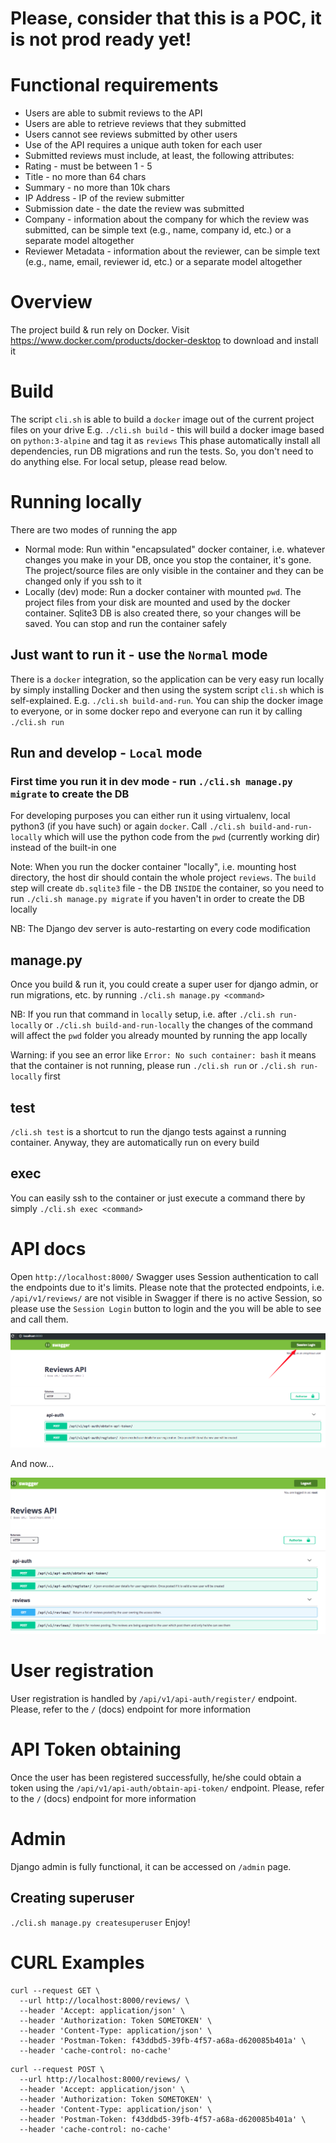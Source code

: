 # Please, consider that this is a POC, it is not prod ready yet!

# Functional requirements
* Users are able to submit reviews to the API
* Users are able to retrieve reviews that they submitted
* Users cannot see reviews submitted by other users
* Use of the API requires a unique auth token for each user
* Submitted reviews must include, at least, the following attributes:
* Rating - must be between 1 - 5
* Title - no more than 64 chars
* Summary - no more than 10k chars
* IP Address - IP of the review submitter
* Submission date - the date the review was submitted
* Company - information about the company for which the review was submitted, can be simple text (e.g., name, company id, etc.) or a separate model altogether
* Reviewer Metadata - information about the reviewer, can be simple text (e.g., name, email, reviewer id, etc.) or a separate model altogether

# Overview

The project build & run rely on Docker. Visit https://www.docker.com/products/docker-desktop to download and install it

# Build
The script `cli.sh` is able to build a `docker` image out of the current project files on your drive
E.g. `./cli.sh build` - this will build a docker image based on `python:3-alpine` and tag it as `reviews`
This phase automatically install all dependencies, run DB migrations and run the tests. So, you don't need to do anything else. For local setup, please read below.


# Running locally

There are two modes of running the app
* Normal mode: Run within "encapsulated" docker container, i.e. whatever changes you make in your DB, once you stop the container, it's gone. The project/source files are only visible in the container and they can be changed only if you ssh to it
* Locally (dev) mode: Run a docker container with mounted `pwd`. The project files from your disk are mounted and used by the docker container. Sqlite3 DB is also created there, so your changes will be saved. You can stop and run the container safely

## Just want to run it - use the `Normal` mode
There is a `docker` integration, so the application can be very easy run locally by simply installing Docker and then using the system script `cli.sh` which is self-explained.
E.g. `./cli.sh build-and-run`. You can ship the docker image to everyone, or in some docker repo and everyone can run it by calling `./cli.sh run`

## Run and develop - `Local` mode
### First time you run it in dev mode - run `./cli.sh manage.py migrate` to create the DB
For developing purposes you can either run it using virtualenv, local python3 (if you have such) or again `docker`.
Call `./cli.sh build-and-run-locally` which will use the python code from the `pwd` (currently working dir) instead of the built-in one

Note: When you run the docker container "locally", i.e. mounting host directory, the host dir should contain the whole project `reviews`. The `build` step will create `db.sqlite3` file - the DB `INSIDE` the container, so you need to run `./cli.sh manage.py migrate` if you haven't in order to create the DB locally

NB: The Django dev server is auto-restarting on every code modification


## manage.py
Once you build & run it, you could create a super user for django admin, or run migrations, etc. by running `./cli.sh manage.py <command>`

NB: If you run that command in `locally` setup, i.e. after `./cli.sh run-locally` or `./cli.sh build-and-run-locally` the changes of the command will affect the `pwd` folder you already mounted by running the app locally

Warning: if you see an error like `Error: No such container: bash` it means that the container is not running, please run `./cli.sh run` or `./cli.sh run-locally` first

## test
`/cli.sh test` is a shortcut to run the django tests against a running container. Anyway, they are automatically run on every build

## exec
You can easily ssh to the container or just execute a command there by simply `./cli.sh exec <command>`

# API docs
Open `http://localhost:8000/`
Swagger uses Session authentication to call the endpoints due to it's limits. Please note that the protected endpoints, i.e. `/api/v1/reviews/` are not visible in Swagger if there is no active Session, so please use the `Session Login` button to login and the you will be able to see and call them.

![Screenshot](docs/swagger_not_auth.png)

And now...

![Screenshot](docs/swagger_auth.png)


# User registration

User registration is handled by `/api/v1/api-auth/register/` endpoint. Please, refer to the `/` (docs) endpoint for more information

# API Token obtaining

Once the user has been registered successfully, he/she could obtain a token using the `/api/v1/api-auth/obtain-api-token/` endpoint. Please, refer to the `/` (docs) endpoint for more information

# Admin

Django admin is fully functional, it can be accessed on `/admin` page.
## Creating superuser
`./cli.sh manage.py createsuperuser`
Enjoy!

# CURL Examples

```
curl --request GET \
  --url http://localhost:8000/reviews/ \
  --header 'Accept: application/json' \
  --header 'Authorization: Token SOMETOKEN' \
  --header 'Content-Type: application/json' \
  --header 'Postman-Token: f43ddbd5-39fb-4f57-a68a-d620085b401a' \
  --header 'cache-control: no-cache'
```

```
curl --request POST \
  --url http://localhost:8000/reviews/ \
  --header 'Accept: application/json' \
  --header 'Authorization: Token SOMETOKEN' \
  --header 'Content-Type: application/json' \
  --header 'Postman-Token: f43ddbd5-39fb-4f57-a68a-d620085b401a' \
  --header 'cache-control: no-cache'
```